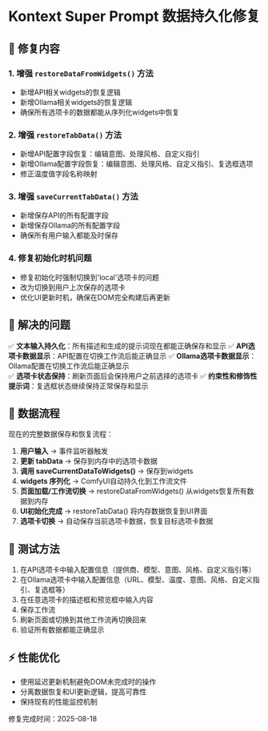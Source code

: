 # Kontext Super Prompt 数据持久化修复

## 🔧 修复内容

### 1. 增强 `restoreDataFromWidgets()` 方法
- 新增API相关widgets的恢复逻辑
- 新增Ollama相关widgets的恢复逻辑  
- 确保所有选项卡的数据都能从序列化widgets中恢复

### 2. 增强 `restoreTabData()` 方法
- 新增API配置字段恢复：编辑意图、处理风格、自定义指引
- 新增Ollama配置字段恢复：编辑意图、处理风格、自定义指引、复选框选项
- 修正温度值字段名称映射

### 3. 增强 `saveCurrentTabData()` 方法
- 新增保存API的所有配置字段
- 新增保存Ollama的所有配置字段
- 确保所有用户输入都能及时保存

### 4. 修复初始化时机问题
- 修复初始化时强制切换到'local'选项卡的问题
- 改为切换到用户上次保存的选项卡
- 优化UI更新时机，确保在DOM完全构建后再更新

## 🎯 解决的问题

✅ **文本输入持久化**：所有描述和生成的提示词现在都能正确保存和显示
✅ **API选项卡数据显示**：API配置在切换工作流后能正确显示
✅ **Ollama选项卡数据显示**：Ollama配置在切换工作流后能正确显示  
✅ **选项卡状态保持**：刷新页面后会保持用户之前选择的选项卡
✅ **约束性和修饰性提示词**：复选框状态继续保持正常保存和显示

## 🔄 数据流程

现在的完整数据保存和恢复流程：

1. **用户输入** → 事件监听器触发
2. **更新 tabData** → 保存到内存中的选项卡数据
3. **调用 saveCurrentDataToWidgets()** → 保存到widgets
4. **widgets 序列化** → ComfyUI自动持久化到工作流文件
5. **页面加载/工作流切换** → restoreDataFromWidgets() 从widgets恢复所有数据到内存
6. **UI初始化完成** → restoreTabData() 将内存数据恢复到UI界面
7. **选项卡切换** → 自动保存当前选项卡数据，恢复目标选项卡数据

## 🚀 测试方法

1. 在API选项卡中输入配置信息（提供商、模型、意图、风格、自定义指引等）
2. 在Ollama选项卡中输入配置信息（URL、模型、温度、意图、风格、自定义指引、复选框等）
3. 在任意选项卡的描述框和预览框中输入内容
4. 保存工作流
5. 刷新页面或切换到其他工作流再切换回来
6. 验证所有数据都能正确显示

## ⚡ 性能优化

- 使用延迟更新机制避免DOM未完成时的操作
- 分离数据恢复和UI更新逻辑，提高可靠性
- 保持现有的性能监控机制

修复完成时间：2025-08-18